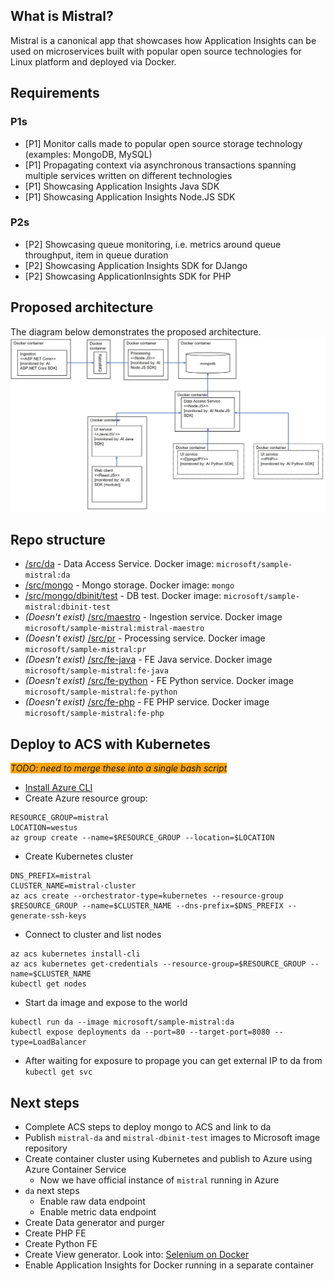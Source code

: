 ## What is Mistral?

Mistral is a canonical app that showcases how Application Insights can be used on microservices built with popular open source technologies for Linux platform and deployed via Docker.

## Requirements
### P1s
* [P1] Monitor calls made to popular open source storage technology (examples: MongoDB, MySQL)
* [P1] Propagating context via asynchronous transactions spanning multiple services written on different technologies
* [P1] Showcasing Application Insights Java SDK
* [P1] Showcasing Application Insights Node.JS SDK

### P2s
* [P2] Showcasing queue monitoring, i.e. metrics around queue throughput, item in queue duration
* [P2] Showcasing Application Insights SDK for DJango
* [P2] Showcasing ApplicationInsights SDK for PHP


## Proposed architecture   
The diagram below demonstrates the proposed architecture. 
![architecture](architecture.JPG)

## Repo structure
* [/src/da](./src/da) - Data Access Service. Docker image: `microsoft/sample-mistral:da`
* [/src/mongo](./src/mongo) - Mongo storage. Docker image: `mongo`
* [/src/mongo/dbinit/test](./src/mongo/dbinit/test) - DB test. Docker image: `microsoft/sample-mistral:dbinit-test`
* _(Doesn't exist)_ [/src/maestro](./src/maestro) - Ingestion service. Docker image `microsoft/sample-mistral:mistral-maestro`
* _(Doesn't exist)_ [/src/pr](./src/pr) - Processing service. Docker image `microsoft/sample-mistral:pr`
* _(Doesn't exist)_ [/src/fe-java](./src/fe-java) - FE Java service. Docker image `microsoft/sample-mistral:fe-java`
* _(Doesn't exist)_ [/src/fe-python](./src/fe-python) - FE Python service. Docker image `microsoft/sample-mistral:fe-python`
* _(Doesn't exist)_ [/src/fe-php](./src/fe-php) - FE PHP service. Docker image `microsoft/sample-mistral:fe-php`

## Deploy to ACS with Kubernetes
_<span style="background-color:orange;">
TODO: need to merge these into a single bash script
<span>_

* [Install Azure CLI](https://docs.microsoft.com/en-us/cli/azure/install-azure-cli)
* Create Azure resource group:
```
RESOURCE_GROUP=mistral
LOCATION=westus
az group create --name=$RESOURCE_GROUP --location=$LOCATION
```
* Create Kubernetes cluster
```
DNS_PREFIX=mistral
CLUSTER_NAME=mistral-cluster
az acs create --orchestrator-type=kubernetes --resource-group $RESOURCE_GROUP --name=$CLUSTER_NAME --dns-prefix=$DNS_PREFIX --generate-ssh-keys
```

* Connect to cluster and list nodes
```
az acs kubernetes install-cli
az acs kubernetes get-credentials --resource-group=$RESOURCE_GROUP --name=$CLUSTER_NAME
kubectl get nodes
```

* Start da image and expose to the world
```
kubectl run da --image microsoft/sample-mistral:da
kubectl expose deployments da --port=80 --target-port=8080 --type=LoadBalancer
```

* After waiting for exposure to propage you can get external IP to da from ```kubectl get svc```





## Next steps
* Complete ACS steps to deploy mongo to ACS and link to da
* Publish `mistral-da` and `mistral-dbinit-test` images to Microsoft image repository
* Create container cluster using Kubernetes and publish to Azure using Azure Container Service
    * Now we have official instance of `mistral` running in Azure
* `da` next steps
    * Enable raw data endpoint
    * Enable metric data endpoint
* Create Data generator and purger
* Create PHP FE
* Create Python FE
* Create View generator. Look into: [Selenium on Docker](https://github.com/SeleniumHQ/docker-selenium)
* Enable Application Insights for Docker running in a separate container




